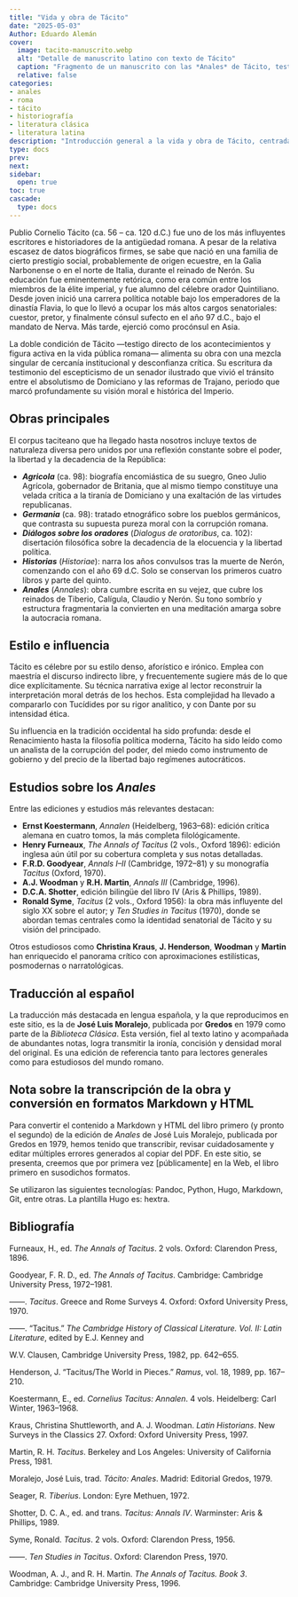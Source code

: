 ```yaml
---
title: "Vida y obra de Tácito"
date: "2025-05-03"
Author: Eduardo Alemán
cover:
  image: tacito-manuscrito.webp
  alt: "Detalle de manuscrito latino con texto de Tácito"
  caption: "Fragmento de un manuscrito con las *Anales* de Tácito, testimonio de su compleja transmisión textual."
  relative: false
categories:
- anales
- roma
- tácito
- historiografía
- literatura clásica
- literatura latina
description: "Introducción general a la vida y obra de Tácito, centrada en los Anales y acompañada de una bibliografía crítica con ediciones y estudios fundamentales en inglés, alemán y español."
type: docs
prev: 
next: 
sidebar:
  open: true
toc: true
cascade:
  type: docs
---
```


Publio Cornelio Tácito (ca. 56 – ca. 120 d.C.) fue uno de los más influyentes escritores e historiadores de la antigüedad romana. A pesar de la relativa escasez de datos biográficos firmes, se sabe que nació en una familia de cierto prestigio social, probablemente de origen ecuestre, en la Galia Narbonense o en el norte de Italia, durante el reinado de Nerón. Su educación fue eminentemente retórica, como era común entre los miembros de la élite imperial, y fue alumno del célebre orador Quintiliano. Desde joven inició una carrera política notable bajo los emperadores de la dinastía Flavia, lo que lo llevó a ocupar los más altos cargos senatoriales: cuestor, pretor, y finalmente cónsul sufecto en el año 97 d.C., bajo el mandato de Nerva. Más tarde, ejerció como procónsul en Asia.

La doble condición de Tácito —testigo directo de los acontecimientos y figura activa en la vida pública romana— alimenta su obra con una mezcla singular de cercanía institucional y desconfianza crítica. Su escritura da testimonio del escepticismo de un senador ilustrado que vivió el tránsito entre el absolutismo de Domiciano y las reformas de Trajano, periodo que marcó profundamente su visión moral e histórica del Imperio.

## Obras principales

El corpus taciteano que ha llegado hasta nosotros incluye textos de naturaleza diversa pero unidos por una reflexión constante sobre el poder, la libertad y la decadencia de la República:

- **_Agricola_** (ca. 98): biografía encomiástica de su suegro, Gneo Julio Agrícola, gobernador de Britania, que al mismo tiempo constituye una velada crítica a la tiranía de Domiciano y una exaltación de las virtudes republicanas.
- **_Germania_** (ca. 98): tratado etnográfico sobre los pueblos germánicos, que contrasta su supuesta pureza moral con la corrupción romana.
- **_Diálogos sobre los oradores_** (_Dialogus de oratoribus_, ca. 102): disertación filosófica sobre la decadencia de la elocuencia y la libertad política.
- **_Historias_** (_Historiae_): narra los años convulsos tras la muerte de Nerón, comenzando con el año 69 d.C. Solo se conservan los primeros cuatro libros y parte del quinto.
- **_Anales_** (_Annales_): obra cumbre escrita en su vejez, que cubre los reinados de Tiberio, Calígula, Claudio y Nerón. Su tono sombrío y estructura fragmentaria la convierten en una meditación amarga sobre la autocracia romana.

## Estilo e influencia

Tácito es célebre por su estilo denso, aforístico e irónico. Emplea con maestría el discurso indirecto libre, y frecuentemente sugiere más de lo que dice explícitamente. Su técnica narrativa exige al lector reconstruir la interpretación moral detrás de los hechos. Esta complejidad ha llevado a compararlo con Tucídides por su rigor analítico, y con Dante por su intensidad ética.

Su influencia en la tradición occidental ha sido profunda: desde el Renacimiento hasta la filosofía política moderna, Tácito ha sido leído como un analista de la corrupción del poder, del miedo como instrumento de gobierno y del precio de la libertad bajo regímenes autocráticos.

## Estudios sobre los *Anales*

Entre las ediciones y estudios más relevantes destacan:

- **Ernst Koestermann**, _Annalen_ (Heidelberg, 1963–68): edición crítica alemana en cuatro tomos, la más completa filológicamente.
- **Henry Furneaux**, _The Annals of Tacitus_ (2 vols., Oxford 1896): edición inglesa aún útil por su cobertura completa y sus notas detalladas.
- **F.R.D. Goodyear**, _Annals I–II_ (Cambridge, 1972–81) y su monografía _Tacitus_ (Oxford, 1970).
- **A.J. Woodman** y **R.H. Martin**, _Annals III_ (Cambridge, 1996).
- **D.C.A. Shotter**, edición bilingüe del libro IV (Aris & Phillips, 1989).
- **Ronald Syme**, _Tacitus_ (2 vols., Oxford 1956): la obra más influyente del siglo XX sobre el autor; y _Ten Studies in Tacitus_ (1970), donde se abordan temas centrales como la identidad senatorial de Tácito y su visión del principado.

Otros estudiosos como **Christina Kraus**, **J. Henderson**, **Woodman** y **Martin** han enriquecido el panorama crítico con aproximaciones estilísticas, posmodernas o narratológicas.

## Traducción al español

La traducción más destacada en lengua española, y la que reproducimos en este sitio, es la de **José Luis Moralejo**, publicada por **Gredos** en 1979 como parte de la *Biblioteca Clásica*. Esta versión, fiel al texto latino y acompañada de abundantes notas, logra transmitir la ironía, concisión y densidad moral del original. Es una edición de referencia tanto para lectores generales como para estudiosos del mundo romano.

## Nota sobre la transcripción de la obra y conversión en formatos Markdown y HTML

Para convertir el contenido a Markdown y HTML del libro primero (y pronto el segundo) de la edición de *Anales* de José Luis Moralejo, publicada por Gredos en 1979, hemos tenido que transcribir, revisar cuidadosamente y editar múltiples errores generados al copiar del PDF. En este sitio, se presenta, creemos que por primera vez [públicamente\] en la Web, el libro primero en susodichos formatos.

Se utilizaron las siguientes tecnologías: Pandoc, Python, Hugo, Markdown, Git, entre otras. La plantilla Hugo es: hextra.

## Bibliografía

Furneaux, H., ed. *The Annals of Tacitus*. 2 vols. Oxford: Clarendon Press, 1896.

Goodyear, F. R. D., ed. *The Annals of Tacitus*. Cambridge: Cambridge University Press, 1972–1981.

——. *Tacitus*. Greece and Rome Surveys 4. Oxford: Oxford University Press, 1970.

——. “Tacitus.” *The Cambridge History of Classical Literature. Vol. II: Latin Literature*, edited by E.J. Kenney and 

W.V. Clausen, Cambridge University Press, 1982, pp. 642–655.

Henderson, J. “Tacitus/The World in Pieces.” *Ramus*, vol. 18, 1989, pp. 167–210.

Koestermann, E., ed. *Cornelius Tacitus: Annalen*. 4 vols. Heidelberg: Carl Winter, 1963–1968.

Kraus, Christina Shuttleworth, and A. J. Woodman. *Latin Historians*. New Surveys in the Classics 27. Oxford: Oxford University Press, 1997.

Martin, R. H. *Tacitus*. Berkeley and Los Angeles: University of California Press, 1981.

Moralejo, José Luis, trad. *Tácito: Anales*. Madrid: Editorial Gredos, 1979.

Seager, R. *Tiberius*. London: Eyre Methuen, 1972.

Shotter, D. C. A., ed. and trans. *Tacitus: Annals IV*. Warminster: Aris & Phillips, 1989.

Syme, Ronald. *Tacitus*. 2 vols. Oxford: Clarendon Press, 1956.

——. *Ten Studies in Tacitus*. Oxford: Clarendon Press, 1970.

Woodman, A. J., and R. H. Martin. *The Annals of Tacitus. Book 3*. Cambridge: Cambridge University Press, 1996.

